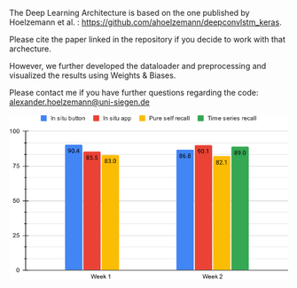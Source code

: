 The Deep Learning Architecture is based on the one published by Hoelzemann et al. : https://github.com/ahoelzemann/deepconvlstm_keras.

Please cite the paper linked in the repository if you decide to work with that archecture.

However, we further developed the dataloader and preprocessing and visualized the results using Weights & Biases. 

Please contact me if you have further questions regarding the code: alexander.hoelzemann@uni-siegen.de

![The overall mean F1-Scores for the Leave-One-Day-Out Cross Validation across all participants.](./results/avg_f1.png "Final F1-Scores of classifiers trained with different labelling methods.")

